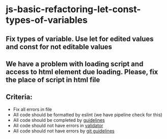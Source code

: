# js-basic-refactoring-let-const-types-of-variables

## Fix types of variable. Use let for edited values and const for not editable values

## We have a problem with loading script and access to html element due loading. Please, fix the place of script in html file

## Criteria:

- Fix all errors in file
- All code should be formatted by eslint (we have pipeline check for this)
- All code should be completed by [guidelines](https://github.com/rammfall-code/guidelines/blob/main/JS.md)
- All code should not have errors in [validator](https://validator.w3.org/nu/)
- All code should not have errors by [git guidelines](https://github.com/rammfall-code/guidelines/blob/main/GIT.md)
